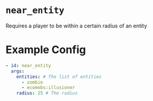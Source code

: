 # `near_entity`

Requires a player to be within a certain radius of an entity

# Example Config
```yaml
- id: near_entity
  args:
    entities: # The list of entities
      - zombie
      - ecomobs:illusioner
    radius: 25 # The radius
```
